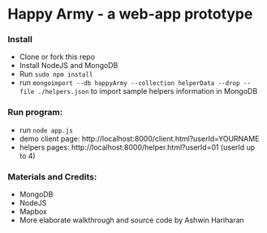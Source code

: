 # Happy Army - a web-app prototype

### Install
- Clone or fork this repo
- Install NodeJS and MongoDB
- Run `sudo npm install`
- run `mongoimport --db happyArmy --collection helperData --drop --file ./helpers.json` to import sample helpers information in MongoDB

### Run program:
- run `node app.js`
- demo client page: http://localhost:8000/client.html?userId=YOURNAME
- helpers pages: http://localhost:8000/helper.html?userId=01 (userId up to 4)


### Materials and Credits:
- MongoDB
- NodeJS
- Mapbox
- More elaborate walkthrough and source code by Ashwin Hariharan

